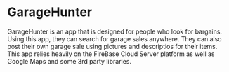 # GarageHunter

GarageHunter is an app that is designed for people who look for bargains. Using this app, they can search for garage sales anywhere. They can also post their own garage sale using pictures and descriptios for their items. This app relies heavily on the FireBase Cloud Server platform as well as Google Maps and some 3rd party libraries. 
